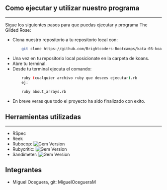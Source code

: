 ## Como ejecutar y utilizar nuestro programa
---
Sigue los siguientes pasos para que puedas ejecutar y programa The Gilded Rose:
- Clona nuestro repositorio a tu repositorio local con:
    ```bash
        git clone https://github.com/Brightcoders-Bootcamps/kata-03-koans-MiguelOcegueraM
- Una vez en tu repositorio local posicionate en la carpeta de koans.
- Abre tu terminal.
- Desde tu terminal ejecuta el comando:
    ```bash
        ruby (cualquier archivo ruby que desees ejecutar).rb
        ej:
        
        ruby about_arrays.rb
    ```
- En breve veras que todo el proyecto ha sido finalizado con exito. 
## Herramientas utilizadas
---
- RSpec
- Reek
- Rubocop: ![Gem Version](https://badge.fury.io/rb/rubocop.svg)
- Rubycritic: ![Gem Version](https://badge.fury.io/rb/rubycritic.svg)
- Sandimeter: ![Gem Version](https://badge.fury.io/rb/sandi_meter.png)
## Integrantes
- Miguel Oceguera, git: MiguelOcegueraM
